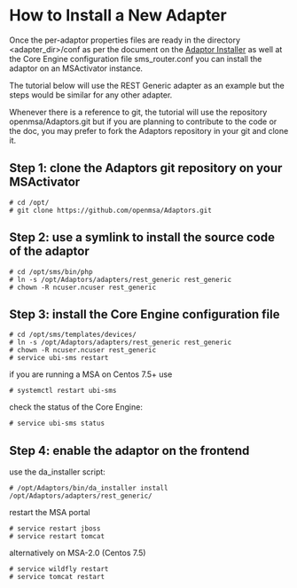 How to Install a New Adapter
============================

Once the per-adaptor properties files are ready in the directory <adapter_dir>/conf as per the document on the [Adaptor Installer](Adaptor_installer.md) as well at the Core Engine configuration file sms_router.conf you can install the adaptor on an MSActivator instance.

The tutorial below will use the REST Generic adapter as an example but the steps would be similar for any other adapter.

Whenever there is a reference to git, the tutorial will use the repository openmsa/Adaptors.git but if you are planning to contribute to the code or the doc, you may prefer to fork the Adaptors repository in your git and clone it.  

Step 1: clone the Adaptors git repository on your MSActivator
------ 
```
# cd /opt/
# git clone https://github.com/openmsa/Adaptors.git
```

Step 2: use a symlink to install the source code of the adaptor
------
```
# cd /opt/sms/bin/php
# ln -s /opt/Adaptors/adapters/rest_generic rest_generic
# chown -R ncuser.ncuser rest_generic
```

Step 3: install the Core Engine configuration file
------
```
# cd /opt/sms/templates/devices/
# ln -s /opt/Adaptors/adapters/rest_generic rest_generic
# chown -R ncuser.ncuser rest_generic
# service ubi-sms restart
```
if you are running a MSA on Centos 7.5+ use
```
# systemctl restart ubi-sms
```
check the status of the Core Engine:
```
# service ubi-sms status
```

Step 4: enable the adaptor on the frontend
------

use the da_installer script:
```
# /opt/Adaptors/bin/da_installer install /opt/Adaptors/adapters/rest_generic/
```
restart the MSA portal
```
# service restart jboss
# service restart tomcat 
```
alternatively on MSA-2.0 (Centos 7.5)
```
# service wildfly restart
# service tomcat restart
```
